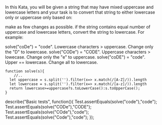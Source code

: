 In this Kata, you will be given a string that may have mixed uppercase and lowercase letters and your task is to convert that string to either lowercase only or uppercase only based on:

make as few changes as possible.
if the string contains equal number of uppercase and lowercase letters, convert the string to lowercase.
For example:

solve("coDe") = "code". Lowercase characters > uppercase. Change only the "D" to lowercase.
solve("CODe") = "CODE". Uppercase characters > lowecase. Change only the "e" to uppercase.
solve("coDE") = "code". Upper == lowercase. Change all to lowercase.

```
function solve(s){
    //..
  let uppercase = s.split('').filter(x=> x.match(/[A-Z]/)).length
  let lowercase = s.split('').filter(x=> x.match(/[a-z]/)).length
  return lowercase>=uppercase?s.toLowerCase():s.toUpperCase(); 
}
```

describe("Basic tests", function(){
Test.assertEquals(solve("code"),"code");
Test.assertEquals(solve("CODe"),"CODE");
Test.assertEquals(solve("COde"),"code");
Test.assertEquals(solve("Code"),"code");
});
